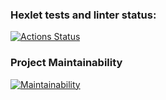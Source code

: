 ### Hexlet tests and linter status:
[![Actions Status](https://github.com/RomanHuBoss/frontend-project-44/workflows/hexlet-check/badge.svg)](https://github.com/RomanHuBoss/frontend-project-44/actions) 

### Project Maintainability
[![Maintainability](https://api.codeclimate.com/v1/badges/d7b79df4d52d19f87e88/maintainability)](https://codeclimate.com/github/RomanHuBoss/frontend-project-44/maintainability)
